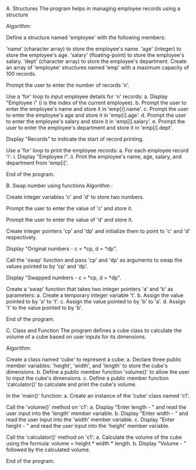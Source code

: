 A. Structures The program helps in managing employee records using a structure

Algorithm:

Define a structure named 'employee' with the following members:

'name' (character array) to store the employee's name.
'age' (integer) to store the employee's age.
'salary' (floating-point) to store the employee's salary.
'dept' (character array) to store the employee's department.
Create an array of 'employee' structures named 'emp' with a maximum capacity of 100 records.

Prompt the user to enter the number of records 'n'.

Use a 'for' loop to input employee details for 'n' records: a. Display "Employee i" (i is the index of the current employee). b. Prompt the user to enter the employee's name and store it in 'emp[i].name'. c. Prompt the user to enter the employee's age and store it in 'emp[i].age'. d. Prompt the user to enter the employee's salary and store it in 'emp[i].salary'. e. Prompt the user to enter the employee's department and store it in 'emp[i].dept'.

Display "Records" to indicate the start of record printing.

Use a 'for' loop to print the employee records: a. For each employee record 'i': i. Display "Employee i". ii. Print the employee's name, age, salary, and department from 'emp[i]'.

End of the program.

B. Swap number using functions
Algorithm :

Create integer variables 'c' and 'd' to store two numbers.

Prompt the user to enter the value of 'c' and store it.

Prompt the user to enter the value of 'd' and store it.

Create integer pointers 'cp' and 'dp' and initialize them to point to 'c' and 'd' respectively.

Display "Original numbers - c = *cp, d = *dp".

Call the 'swap' function and pass 'cp' and 'dp' as arguments to swap the values pointed to by 'cp' and 'dp'.

Display "Swapped numbers - c = *cp, d = *dp".

Create a 'swap' function that takes two integer pointers 'a' and 'b' as parameters: a. Create a temporary integer variable 't'. b. Assign the value pointed to by 'a' to 't'. c. Assign the value pointed to by 'b' to 'a'. d. Assign 't' to the value pointed to by 'b'.

End of the program.

C. Class and Function
The program defines a cube class to calculate the volume of a cube based on user inputs for its dimensions.

Algorithm:

Create a class named 'cube' to represent a cube: a. Declare three public member variables: 'height', 'width', and 'length' to store the cube's dimensions. b. Define a public member function 'volume()' to allow the user to input the cube's dimensions. c. Define a public member function 'calculator()' to calculate and print the cube's volume.

In the 'main()' function: a. Create an instance of the 'cube' class named 'c1'.

Call the 'volume()' method on 'c1': a. Display "Enter length - " and read the user input into the 'length' member variable. b. Display "Enter width - " and read the user input into the 'width' member variable. c. Display "Enter height - " and read the user input into the 'height' member variable.

Call the 'calculator()' method on 'c1': a. Calculate the volume of the cube using the formula: volume = height * width * length. b. Display "Volume - " followed by the calculated volume.

End of the program.
